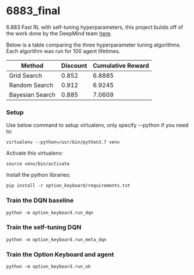 # 6883_final
6.883 Fast RL with self-tuning hyperparameters, this project builds off of the work done by the DeepMind team [here](https://github.com/deepmind/deepmind-research/tree/master/option_keyboard).

Below is a table comparing the three hyperparameter tuning algorithms. Each algorithm was run for 100 agent lifetimes.

Method | Discount | Cumulative Reward
------------ | ------------- | -------------
Grid Search | 0.852 | 6.8885
Random Search | 0.912 | 6.9245
Bayesian Search | 0.885 | 7.0609

### Setup
Use below command to setup virtualenv, only specify --python if you need to:
```
virtualenv --python=/usr/bin/python3.7 venv
```

Activate this virtualenv:
```
source venv/bin/activate
```

Install the python libraries:
```
pip install -r option_keyboard/requirements.txt
```

### Train the DQN baseline
```
python -m option_keyboard.run_dqn
```

### Train the self-tuning DQN
```
python -m option_keyboard.run_meta_dqn
```

### Train the Option Keyboard and agent
```
python -m option_keyboard.run_ok
```
